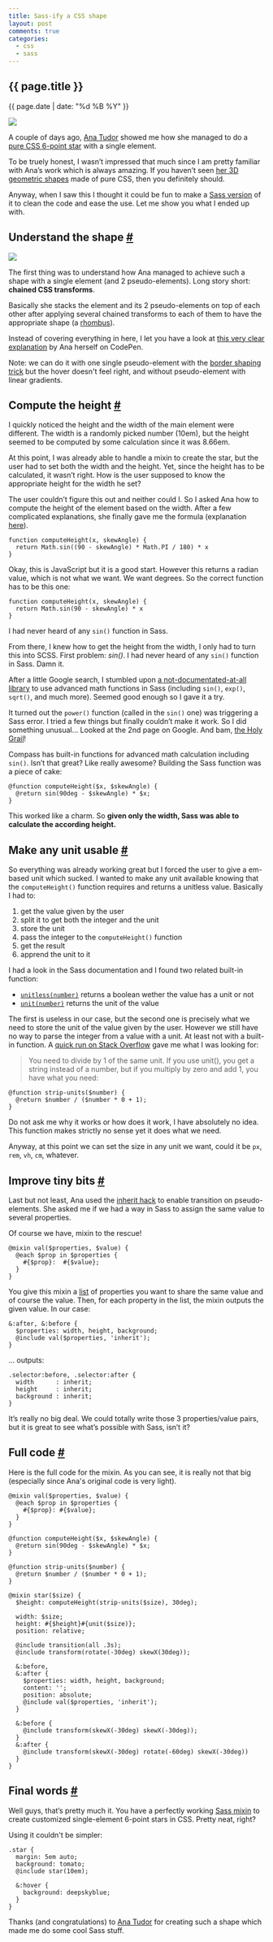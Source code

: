 ```yaml
---
title: Sass-ify a CSS shape
layout: post
comments: true
categories: 
  - css
  - sass
---
```

<section>          
<h1>{{ page.title }}</h1>
<p class="date">{{ page.date | date: "%d %B %Y" }}</p>

<img class="pull-image--right" src="/images/sass-mixin-star__css-star.png">

<p>A couple of days ago, <a href="http://twitter.com/thebabydino">Ana Tudor</a> showed me how she managed to do a <a href="http://codepen.io/thebabydino/pen/DmklE">pure CSS 6-point star</a> with a single element.</p>

<p>To be truely honest, I wasn’t impressed that much since I am pretty familiar with Ana’s work which is always amazing. If you haven’t seen <a href="http://stackoverflow.com/users/1397351/ana">her 3D geometric shapes</a> made of pure CSS, then you definitely should.</p>

<p>Anyway, when I saw this I thought it could be fun to make a <a href="http://codepen.io/HugoGiraudel/pen/LkoGE">Sass version</a> of it to clean the code and ease the use. Let me show you what I ended up with.</p>
</section>

<section id="shape">
<h2>Understand the shape <a href="#shape" class="section-anchor">#</a></h2>

<img src="/images/sass-mixin-star__rhombius.png" class="pull-image--right">

<p>The first thing was to understand how Ana managed to achieve such a shape with a single element (and 2 pseudo-elements). Long story short:  <strong>chained CSS transforms</strong>.</p>

<p>Basically she stacks the element and its 2 pseudo-elements on top of each other after applying several chained transforms to each of them to have the appropriate shape (a <a href="http://www.mathopenref.com/rhombus.html">rhombus</a>).</p>

<p>Instead of covering everything in here, I let you have a look at <a href="http://codepen.io/thebabydino/full/ca5fdb3582a6a27e4d3988d6d90952cb">this very clear explanation</a> by Ana herself on CodePen.</p>

<p class="note">Note: we can do it with one single pseudo-element with the <a href="http://davidwalsh.name/css-triangles">border shaping trick</a> but the hover doesn't feel right, and without pseudo-element with linear gradients.</p>
</section>

<section id="compute-the-height">
<h2>Compute the height <a href="#compute-the-height" class="section-anchor">#</a></h2>

<p>I quickly noticed the height and the width of the main element were different. The width is a randomly picked number (10em), but the height seemed to be computed by some calculation since it was 8.66em.</p>

<p>At this point, I was already able to handle a mixin to create the star, but the user had to set both the width and the height. Yet, since the height has to be calculated, it wasn’t right. How is the user supposed to know the appropriate height for the width he set?</p>

<p>The user couldn’t figure this out and neither could I. So I asked Ana how to compute the height of the element based on the width. After a few complicated explanations, she finally gave me the formula (explanation <a href="http://codepen.io/thebabydino/full/ca5fdb3582a6a27e4d3988d6d90952cb">here</a>).</p>

<pre class="language-javascript"><code>function computeHeight(x, skewAngle) { 
  return Math.sin((90 - skewAngle) * Math.PI / 180) * x 
}</code></pre>

<p>Okay, this is JavaScript but it is a good start. However this returns a radian value, which is not what we want. We want degrees. So the correct function has to be this one:</p>

<pre class="language-javascript"><code>function computeHeight(x, skewAngle) { 
  return Math.sin(90 - skewAngle) * x 
}</code></pre>

<p class="pull-quote--right">I had never heard of any <code>sin()</code> function in Sass.</p>

<p>From there, I knew how to get the height from the width, I only had to turn this into SCSS. First problem: <em>sin()</em>. I had never heard of any <code>sin()</code> function in Sass. Damn it.</p>

<p>After a little Google search, I stumbled upon <a href="https://github.com/adambom/Sass-Math/blob/master/math.scss">a not-documentated-at-all library</a> to use advanced math functions in Sass (including <code>sin()</code>, <code>exp()</code>, <code>sqrt()</code>, and much more). Seemed good enough so I gave it a try.</p>

<p>It turned out the <code>power()</code> function (called in the <code>sin()</code> one) was triggering a Sass error. I tried a few things but finally couldn’t make it work. So I did something unusual... Looked at the 2nd page on Google. And bam, <a href="http://compass-style.org/reference/compass/helpers/math/">the Holy Grail</a>!</p>

<p>Compass has built-in functions for advanced math calculation including <code>sin()</code>. Isn’t that great? Like really awesome? Building the Sass function was a piece of cake:</p>

<pre class="language-javascript"><code>@function computeHeight($x, $skewAngle) { 
  @return sin(90deg - $skewAngle) * $x;
}</code></pre>

<p>This worked like a charm. So <strong>given only the width, Sass was able to calculate the according height.</strong></p>
</section>

<section id="units">
<h2>Make any unit usable <a href="#units" class="section-anchor">#</a></h2>

<p>So everything was already working great but I forced the user to give a em-based unit which sucked. I wanted to make any unit available knowing that the <code>computeHeight()</code> function requires and returns a unitless value. Basically I had to:</p>
<ol>
  <li>get the value given by the user</li>
  <li>split it to get both the integer and the unit</li>
  <li>store the unit</li>
  <li>pass the integer to the <code>computeHeight()</code> function</li>
  <li>get the result</li>
  <li>apprend the unit to it</li>
</ol>

<p>I had a look in the Sass documentation and I found two related built-in function:</p>
<ul>
	<li><a href="http://sass-lang.com/docs/yardoc/Sass/Script/Functions.html#unitless-instance_method"><code>unitless(number)</code></a> returns a boolean wether the value has a unit or not</li>
	<li><a href="http://sass-lang.com/docs/yardoc/Sass/Script/Functions.html#unit-instance_method"><code>unit(number)</code></a> returns the unit of the value</li>
</ul>

<p>The first is useless in our case, but the second one is precisely what we need to store the unit of the value given by the user. However we still have no way to parse the integer from a value with a unit. At least not with a built-in function. A <a href="http://stackoverflow.com/a/12335841">quick run on Stack Overflow</a> gave me what I was looking for:</p>

<blockquote><p>You need to divide by 1 of the same unit. If you use unit(), you get a string instead of a number, but if you multiply by zero and add 1, you have what you need:</p></blockquote>

<pre class="language-javascript"><code>@function strip-units($number) {
  @return $number / ($number * 0 + 1);
}</code></pre>

<p>Do not ask me why it works or how does it work, I have absolutely no idea. This function makes strictly no sense yet it does what we need.</p>

<p>Anyway, at this point we can set the size in any unit we want, could it be <code>px</code>, <code>rem</code>, <code>vh</code>, <code>cm</code>, whatever.
</section>

<section id="improvements">
<h2>Improve tiny bits <a href="#improvements" class="section-anchor">#</a></h2>

<p>Last but not least, Ana used the <a href="http://xiel.de/webkit-fix-css-transitions-on-pseudo-elements/">inherit hack</a> to enable transition on pseudo-elements. She asked me if we had a way in Sass to assign the same value to several properties.</p>

<p>Of course we have, mixin to the rescue!</p>

<pre class="language-css"><code>@mixin val($properties, $value) {
  @each $prop in $properties { 
    #{$prop}:  #{$value};
  }
}</code></pre>

<p>You give this mixin a <a href="http://sass-lang.com/docs/yardoc/file.SASS_REFERENCE.html#lists">list</a> of properties you want to share the same value and of course the value. Then, for each property in the list, the mixin outputs the given value. In our case:</p>

<pre class="language-css"><code>&:after, &:before {
  $properties: width, height, background;
  @include val($properties, 'inherit');
}</code></pre>

<p>... outputs:</p>

<pre class="language-css"><code>.selector:before, .selector:after {
  width      : inherit;
  height     : inherit;
  background : inherit;
}</code></pre>

<p>It’s really no big deal. We could totally write those 3 properties/value pairs, but it is great to see what’s possible with Sass, isn’t it?</p>

</section>

<section id="code">
<h2>Full code <a href="#code" class="section-anchor">#</a></h2>

<p>Here is the full code for the mixin. As you can see, it is really not that big (especially since Ana's original code is very light).</p>

<pre class="language-css"><code>@mixin val($properties, $value) {
  @each $prop in $properties { 
    #{$prop}: #{$value};
  }
}

@function computeHeight($x, $skewAngle) { 
  @return sin(90deg - $skewAngle) * $x;
}

@function strip-units($number) {
  @return $number / ($number * 0 + 1);
}

@mixin star($size) {
  $height: computeHeight(strip-units($size), 30deg);
  
  width: $size;
  height: #{$height}#{unit($size)};
  position: relative;
  
  @include transition(all .3s);
  @include transform(rotate(-30deg) skewX(30deg));
    
  &:before, 
  &:after {
    $properties: width, height, background;
    content: '';
    position: absolute;
    @include val($properties, 'inherit');
  }
    
  &:before { 
    @include transform(skewX(-30deg) skewX(-30deg)); 
  }
  &:after { 
    @include transform(skewX(-30deg) rotate(-60deg) skewX(-30deg)) 
  }
}</code></pre>

</section>

<section id="final-words">
<h2>Final words <a href="#final-words" class="section-anchor">#</a></h2>

<p>Well guys, that’s pretty much it. You have a perfectly working <a href="http://codepen.io/HugoGiraudel/pen/LkoGE">Sass mixin</a> to create customized single-element 6-point stars in CSS. Pretty neat, right?</p>

<p>Using it couldn't be simpler:</p>

<pre class="language-css"><code>.star {
  margin: 5em auto;
  background: tomato;
  @include star(10em);
  
  &:hover {
    background: deepskyblue;
  }
}</code></pre>

<p>Thanks (and congratulations) to <a href="http://twitter.com/thebabydino">Ana Tudor</a> for creating such a shape which made me do some cool Sass stuff.</p>
</section>